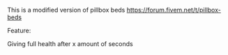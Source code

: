 This is a modified version of pillbox beds https://forum.fivem.net/t/pillbox-beds

Feature:

Giving full health after x amount of seconds
